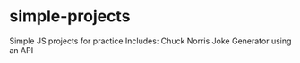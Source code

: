 # simple-projects
Simple JS projects for practice
Includes: Chuck Norris Joke Generator using an API
